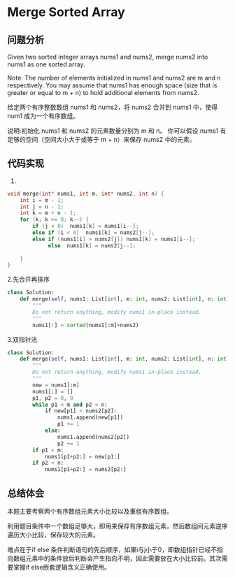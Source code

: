 # Merge Sorted Array

## 问题分析

Given two sorted integer arrays nums1 and nums2, merge nums2 into nums1 as one sorted array.

Note: The number of elements initialized in nums1 and nums2 are m and n respectively. You may assume that nums1 has enough space (size that is greater or equal to m + n) to hold additional elements from nums2.

给定两个有序整数数组 nums1 和 nums2，将 nums2 合并到 nums1 中，使得 num1 成为一个有序数组。

说明:初始化 nums1 和 nums2 的元素数量分别为 m 和 n。
你可以假设 nums1 有足够的空间（空间大小大于或等于 m + n）来保存 nums2 中的元素。


## 代码实现

1.
``` C
void merge(int* nums1, int m, int* nums2, int n) {
	int i = m - 1;
	int j = n - 1;
	int k = m + n - 1;
	for (k; k >= 0; k--) {
		if (j < 0)  nums1[k] = nums1[i--];
		else if (i < 0)  nums1[k] = nums2[j--];
		else if (nums1[i] > nums2[j]) nums1[k] = nums1[i--];
		     else  nums1[k] = nums2[j--];
		
	}
}
```

2.先合并再排序
```python
class Solution:
    def merge(self, nums1: List[int], m: int, nums2: List[int], n: int) -> None:
        """
        Do not return anything, modify nums1 in-place instead.
        """
        nums1[:] = sorted(nums1[:m]+nums2)
```

3.双指针法
```python
class Solution:
    def merge(self, nums1: List[int], m: int, nums2: List[int], n: int) -> None:
        """
        Do not return anything, modify nums1 in-place instead.
        """
        new = nums1[:m]
        nums1[:] = []
        p1, p2 = 0, 0
        while p1 < m and p2 < n:
            if new[p1] < nums2[p2]:
                nums1.append(new[p1])
                p1 += 1
            else:
                nums1.append(nums2[p2])
                p2 += 1
        if p1 < m:
            nums1[p1+p2:] = new[p1:]
        if p2 < n:
            nums1[p1+p2:] = nums2[p2:]
```

## 总结体会

本题主要考察两个有序数组元素大小比较以及重组有序数组。

利用题目条件中一个数组足够大，即用来保存有序数组元素，然后数组间元素逆序遍历大小比较，保存较大的元素。

难点在于if else 条件判断语句的先后顺序，如果i与j小于0，即数组指针已经不指向数组元素中的条件放后判断会产生指向不明，因此需要放在大小比较前。其次需要掌握if else嵌套逻辑含义正确使用。



